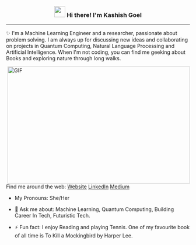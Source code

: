 <!-- Heading -->
<h3 align="center"><img src = "https://raw.githubusercontent.com/MartinHeinz/MartinHeinz/master/wave.gif" width = 30px> Hi there! I'm Kashish Goel</h3>

 <!-- About section -->

---
✨ I'm a Machine Learning Engineer and a researcher, passionate about problem solving. I am always up for discussing new ideas and collaborating on projects in Quantum Computing, Natural Language Processing and Artificial Intelligence. When I'm not coding, you can find me geeking about Books and exploring nature through long walks.

<!-- Profile Views -->

<!-- code gif-->
<img align="right" alt="GIF" src="./code.gif" width="500" height="320" />

<p align="left">
  Find me around the web:
  <a href="https://kashishgoel9.github.io/PersonalWebsite/">Website</a> 
  <a href="https://www.linkedin.com/in/kashishgoel930/">LinkedIn</a>
  <a href="">Medium</a>
</p>

- My Pronouns: She/Her   

- 💬 Ask me about: Machine Learning, Quantum Computing, Building Career In Tech, Futuristic Tech.

- ⚡ Fun fact: I enjoy Reading and playing Tennis. One of my favourite book of all time is To Kill a Mockingbird by Harper Lee.

<!-- About section: END -->

